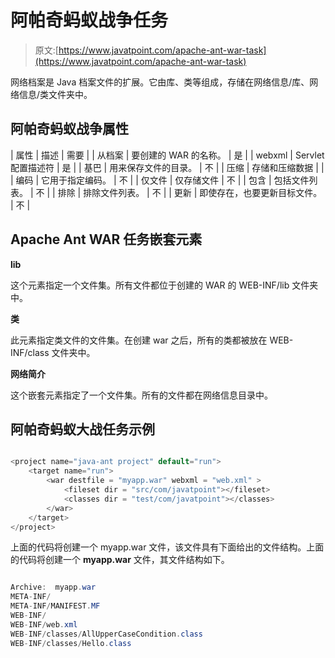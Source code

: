 # 阿帕奇蚂蚁战争任务

> 原文:[https://www.javatpoint.com/apache-ant-war-task](https://www.javatpoint.com/apache-ant-war-task)

网络档案是 Java 档案文件的扩展。它由库、类等组成，存储在网络信息/库、网络信息/类文件夹中。

## 阿帕奇蚂蚁战争属性

| 属性 | 描述 | 需要 |
| 从档案 | 要创建的 WAR 的名称。 | 是 |
| webxml | Servlet 配置描述符 | 是 |
| 基巴 | 用来保存文件的目录。 | 不 |
| 压缩 | 存储和压缩数据 |  |
| 编码 | 它用于指定编码。 | 不 |
| 仅文件 | 仅存储文件 | 不 |
| 包含 | 包括文件列表。 | 不 |
| 排除 | 排除文件列表。 | 不 |
| 更新 | 即使存在，也要更新目标文件。 | 不 |

## Apache Ant WAR 任务嵌套元素

**lib**

这个元素指定一个文件集。所有文件都位于创建的 WAR 的 WEB-INF/lib 文件夹中。

**类**

此元素指定类文件的文件集。在创建 war 之后，所有的类都被放在 WEB-INF/class 文件夹中。

**网络简介**

这个嵌套元素指定了一个文件集。所有的文件都在网络信息目录中。

## 阿帕奇蚂蚁大战任务示例

```java

<project name="java-ant project" default="run">	
	<target name="run">
		<war destfile = "myapp.war" webxml = "web.xml" >
			<fileset dir = "src/com/javatpoint"></fileset>
			<classes dir = "test/com/javatpoint"></classes>
		</war>
	</target>
</project>

```

上面的代码将创建一个 myapp.war 文件，该文件具有下面给出的文件结构。上面的代码将创建一个 **myapp.war** 文件，其文件结构如下。

```java

Archive:  myapp.war
META-INF/
META-INF/MANIFEST.MF
WEB-INF/
WEB-INF/web.xml
WEB-INF/classes/AllUpperCaseCondition.class
WEB-INF/classes/Hello.class

```